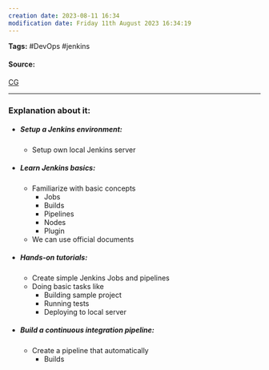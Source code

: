 ```yaml
---
creation date: 2023-08-11 16:34
modification date: Friday 11th August 2023 16:34:19
---
```


**Tags:** #DevOps #jenkins 

#### Source:
[CG](https://chat.openai.com/share/e17145db-f788-4ee5-a65b-ae8dbe277dc9)

--------------------------------------

### Explanation about it:

* ##### Setup a Jenkins environment:
	* Setup own local Jenkins server
* ##### Learn Jenkins basics:
	* Familiarize with basic concepts
		* Jobs
		* Builds
		* Pipelines
		* Nodes 
		* Plugin
	* We can use official documents
* ##### Hands-on tutorials:
	* Create simple Jenkins Jobs and pipelines
	* Doing basic tasks like
		* Building sample project
		* Running tests
		* Deploying to local server
* ##### Build a continuous integration pipeline:
	* Create a pipeline that automatically
		* Builds